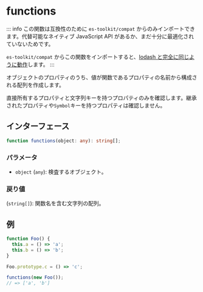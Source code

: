 # functions

::: info
この関数は互換性のために `es-toolkit/compat` からのみインポートできます。代替可能なネイティブ JavaScript API があるか、まだ十分に最適化されていないためです。

`es-toolkit/compat` からこの関数をインポートすると、[lodash と完全に同じように動作](../../../compatibility.md)します。
:::

オブジェクトのプロパティのうち、値が関数であるプロパティの名前から構成される配列を作成します。

直接所有するプロパティと文字列キーを持つプロパティのみを確認します。継承されたプロパティや`Symbol`キーを持つプロパティは確認しません。

## インターフェース

```typescript
function functions(object: any): string[];
```

### パラメータ

- `object` (`any`): 検査するオブジェクト。

### 戻り値

(`string[]`): 関数名を含む文字列の配列。

## 例

```typescript
function Foo() {
  this.a = () => 'a';
  this.b = () => 'b';
}

Foo.prototype.c = () => 'c';

functions(new Foo());
// => ['a', 'b']
```
